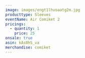 ```yaml
---
image: images/engt1lhvoaatg2m.jpg
producttype: Sleeves
eventName: Air Comiket 2
pricings:
  - quantity: 1
    price: 25
onsale: true
asin: kAs8hS_va
merchandise: comiket
---
```

